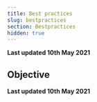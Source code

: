 ```yaml
---
title: Best practices
slug: bestpractices
section: Bestpractices
hidden: true
---
```


**Last updated 10th May 2021**



## Objective  

**Last updated 10th May 2021**

